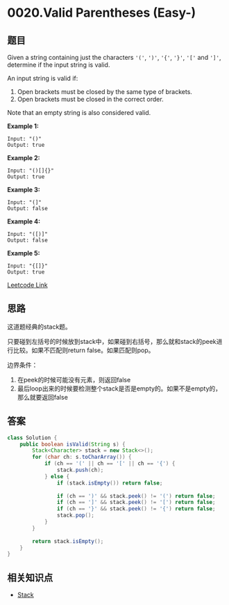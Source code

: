 # 0020.Valid Parentheses (Easy-)

## 题目

Given a string containing just the characters `'('`, `')'`, `'{'`, `'}'`, `'['` and `']'`, determine if the input string is valid.

An input string is valid if:

1. Open brackets must be closed by the same type of brackets.
2. Open brackets must be closed in the correct order.

Note that an empty string is also considered valid.

**Example 1:**

```
Input: "()"
Output: true
```

**Example 2:**

```
Input: "()[]{}"
Output: true
```

**Example 3:**

```
Input: "(]"
Output: false
```

**Example 4:**

```
Input: "([)]"
Output: false
```

**Example 5:**

```
Input: "{[]}"
Output: true
```

[Leetcode Link](https://leetcode.com/problems/valid-parentheses/)

## 思路

这道题经典的stack题。

只要碰到左括号的时候放到stack中，如果碰到右括号，那么就和stack的peek进行比较。如果不匹配则return false。如果匹配则pop。

边界条件：
1. 在peek的时候可能没有元素，则返回false
2. 最后loop出来的时候要检测整个stack是否是empty的。如果不是empty的，那么就要返回false

## 答案

```Java
class Solution {
    public boolean isValid(String s) {
        Stack<Character> stack = new Stack<>();
        for (char ch: s.toCharArray()) {
            if (ch == '(' || ch == '[' || ch == '{') {
                stack.push(ch);
            } else {
                if (stack.isEmpty()) return false;
                
                if (ch == ')' && stack.peek() != '(') return false;
                if (ch == ']' && stack.peek() != '[') return false;
                if (ch == '}' && stack.peek() != '{') return false;
                stack.pop();
            }
        }
        
        return stack.isEmpty();
    }
}
```

## 相关知识点
+ [Stack](/Stack/)
